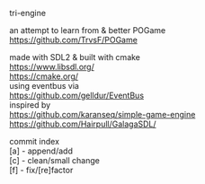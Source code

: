 tri-engine<br>

an attempt to learn from & better POGame https://github.com/TrvsF/POGame<br>

made with SDL2 & built with cmake<br>
https://www.libsdl.org/<br>
https://cmake.org/<br>
using eventbus via<br>
https://github.com/gelldur/EventBus<br>
inspired by <br>
https://github.com/karanseq/simple-game-engine <br>
https://github.com/Hairpull/GalagaSDL/ <br>

commit index <br>
[a] - append/add<br>
[c] - clean/small change<br>
[f] - fix/[re]factor<br>
